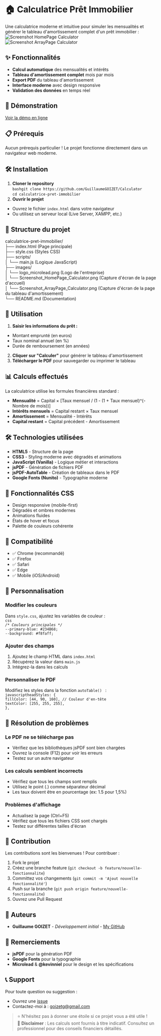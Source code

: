 # **🏠 Calculatrice Prêt Immobilier**  
Une calculatrice moderne et intuitive pour simuler les mensualités et générer le tableau d'amortissement complet d'un prêt immobilier :  
![Screenshot HomePage Calculator](./images/Screenshot_HomePage_Calculator.png)  
![Screenshot ArrayPage Calculator](./images/Screenshot_ArrayPage_Calculator.png)  
## **✨ Fonctionnalités**  
* **Calcul automatique** des mensualités et intérêts
* **Tableau d'amortissement complet** mois par mois
* **Export PDF** du tableau d'amortissement
* **Interface moderne** avec design responsive
* **Validation des données** en temps réel  
## **🚀 Démonstration**  
[Voir la démo en ligne](https://www.youtube.com/watch?v=jdkSxWxZiFk)  
## **📋 Prérequis**  
Aucun prérequis particulier ! Le projet fonctionne directement dans un navigateur web moderne.  
## **🛠️ Installation**  
1. **Cloner le repository**  
``` bashgit clone https://github.com/GuillaumeGOIZET/Calculator ```  
``` cd calculatrice-pret-immobilier ```  
2. **Ouvrir le projet**  
* Ouvrez le fichier ``` index.html ``` dans votre navigateur
* Ou utilisez un serveur local (Live Server, XAMPP, etc.)  
## **📁 Structure du projet**  
calculatrice-pret-immobilier/  
├── index.html              (Page principale)  
├── style.css               (Styles CSS)  
├── scripts/  
│   └── main.js             (Logique JavaScript)  
├── images/  
│   └── logo_microlead.png  (Logo de l'entreprise)  
│   └── Screenshot_HomePage_Calculator.png (Capture d'écran de la page d'accueil)  
│   └── Screenshot_ArrayPage_Calculator.png (Capture d'écran de la page du tableau d'amortissement)  
└── README.md               (Documentation)  
## **🎯 Utilisation**  
1. **Saisir les informations du prêt :**  
* Montant emprunté (en euros)
* Taux nominal annuel (en %)
* Durée de remboursement (en années)  
2. **Cliquer sur "Calculer"** pour générer le tableau d'amortissement  
3. **Télécharger le PDF** pour sauvegarder ou imprimer le tableau  
## **📊 Calculs effectués**  
La calculatrice utilise les formules financières standard :  
* **Mensualité** = Capital × [Taux mensuel / (1 - (1 + Taux mensuel)^(-Nombre de mois))]
* **Intérêts mensuels** = Capital restant × Taux mensuel
* **Amortissement** = Mensualité - Intérêts
* **Capital restant** = Capital précédent - Amortissement  
## **🛠️ Technologies utilisées**  
* **HTML5** - Structure de la page
* **CSS3** - Styling moderne avec dégradés et animations
* **JavaScript (Vanilla)** - Logique métier et interactions
* **jsPDF** - Génération de fichiers PDF
* **jsPDF-AutoTable** - Création de tableaux dans le PDF
* **Google Fonts (Nunito)** - Typographie moderne  
## **🎨 Fonctionnalités CSS**  
* Design responsive (mobile-first)
* Dégradés et ombres modernes
* Animations fluides
* États de hover et focus
* Palette de couleurs cohérente  
## **📱 Compatibilité**  
* ✅ Chrome (recommandé)
* ✅ Firefox
* ✅ Safari
* ✅ Edge
* ✅ Mobile (iOS/Android)  
## **🔧 Personnalisation**  
### **Modifier les couleurs**  
Dans ``` style.css ```, ajustez les variables de couleur :  
``` css ```  
_``` /* Couleurs principales */ ```_  
``` --primary-blue: #234B68; ```  
``` --background: #f8faff; ```  
### **Ajouter des champs**  
1. Ajoutez le champ HTML dans ``` index.html ```
2. Récupérez la valeur dans ``` main.js ```
3. Intégrez-la dans les calculs  
### **Personnaliser le PDF**  
Modifiez les styles dans la fonction ```autoTable() ``` :  
``` javascriptheadStyles: { ```  
   ``` fillColor: [44, 90, 160], // Couleur d'en-tête ```  
   ``` textColor: [255, 255, 255], ```  
``` }, ```  
## **🐛 Résolution de problèmes**  
### **Le PDF ne se télécharge pas**  
* Vérifiez que les bibliothèques jsPDF sont bien chargées
* Ouvrez la console (F12) pour voir les erreurs
* Testez sur un autre navigateur  
### **Les calculs semblent incorrects**  
* Vérifiez que tous les champs sont remplis
* Utilisez le point (.) comme séparateur décimal
* Les taux doivent être en pourcentage (ex: 1.5 pour 1,5%)  
### **Problèmes d'affichage**  
* Actualisez la page (Ctrl+F5)
* Vérifiez que tous les fichiers CSS sont chargés
* Testez sur différentes tailles d'écran  
## **🤝 Contribution**  
Les contributions sont les bienvenues ! Pour contribuer :  
1. Fork le projet
2. Créez une branche feature (``` git checkout -b feature/nouvelle-fonctionnalite ```)
3. Committez vos changements (``` git commit -m 'Ajout nouvelle fonctionnalité' ```)
4. Push sur la branche (``` git push origin feature/nouvelle-fonctionnalite ```)
5. Ouvrez une Pull Request  
## **👥 Auteurs**  
* **Guillaume GOIZET** - *Développement initial* - [My GitHub](https://github.com/GuillaumeGOIZET)  
## **🙏 Remerciements**  
* **jsPDF** pour la génération PDF
* **Google Fonts** pour la typographie
* **Microlead** & **@kevinniel** pour le design et les spécifications  
## **📞 Support**  
Pour toute question ou suggestion :  
* Ouvrez une [issue](https://github.com/GuillaumeGOIZET/Calculator/issues)
* Contactez-moi à : [goizetg@gmail.com](mailto:goizetg@gmail.com)  
>⭐ N'hésitez pas à donner une étoile si ce projet vous a été utile !  
>🚨 **Disclaimer** : Les calculs sont fournis à titre indicatif. Consultez un professionnel pour des conseils financiers détaillés.